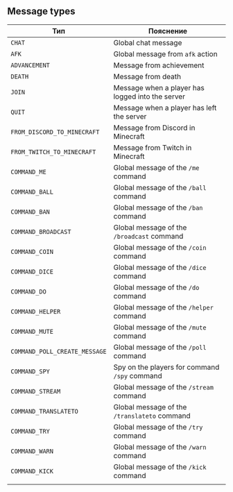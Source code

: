 ## Message types

| Тип                           | Пояснение                                        |
|-------------------------------|--------------------------------------------------|
| `CHAT`                        | Global chat message                              |
| `AFK`                         | Global message from `afk` action                 |
| `ADVANCEMENT `                | Message from achievement                         |
| `DEATH`                       | Message from death                               |
| `JOIN`                        | Message when a player has logged into the server |
| `QUIT`                        | Message when a player has left the server        |
| `FROM_DISCORD_TO_MINECRAFT`   | Message from Discord in Minecraft                |
| `FROM_TWITCH_TO_MINECRAFT`    | Message from Twitch in Minecraft                 |
| `COMMAND_ME`                  | Global message of the `/me` command              |
| `COMMAND_BALL`                | Global message of the `/ball` command            |
| `COMMAND_BAN`                 | Global message of the `/ban` command             |
| `COMMAND_BROADCAST`           | Global message of the `/broadcast` command       |
| `COMMAND_COIN`                | Global message of the `/coin` command            |
| `COMMAND_DICE`                | Global message of the `/dice` command            |
| `COMMAND_DO`                  | Global message of the `/do` command              |
| `COMMAND_HELPER`              | Global message of the `/helper` command          |
| `COMMAND_MUTE`                | Global message of the `/mute` command            |
| `COMMAND_POLL_CREATE_MESSAGE` | Global message of the `/poll` command            |
| `COMMAND_SPY`                 | Spy on the players for command `/spy` command    |
| `COMMAND_STREAM`              | Global message of the `/stream` command          |
| `COMMAND_TRANSLATETO`         | Global message of the `/translateto` command     |
| `COMMAND_TRY`                 | Global message of the `/try` command             |
| `COMMAND_WARN`                | Global message of the `/warn` command            |
| `COMMAND_KICK`                | Global message of the `/kick` command            |
|                               |                                                  |